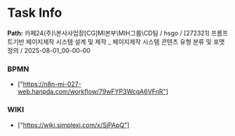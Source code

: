 # Task Info

**Path:** 카페24(주)\본사사업장\[CG]MI본부\MIH그룹\CD팀 / hsgo / [272321] 프롬프트기반 페이지제작 시스템 설계 및 제작 _ 페이지제작 시스템 콘텐츠 유형 분류 및 포맷 정의 / 2025-08-01_00-00-00

### BPMN
- ["https://n8n-mi-027-web.hanpda.com/workflow/79wFYP3WcqA6VFnR"]

### WIKI
- ["https://wiki.simplexi.com/x/SjPApQ"]

